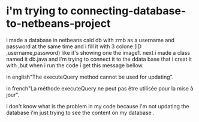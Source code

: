 # i'm trying to connecting-database-to-netbeans-project

i made a database in netbeans cald db with zmb as a username and password at the same time and i fill it with 3 colone (ID ,username,password) like it's showing one the image1.
next i made a class named it db.java and i'm trying to connect it to the ddata base that i creat it with ,but when i run the code i get this message bellow.


in english"The executeQuery method cannot be used for updating".


in french"La méthode executeQuery ne peut pas être utilisée pour la mise à jour".


i don't know what is the problem in my code because i'm not updating the database i'm just trying to see the content on my database .

